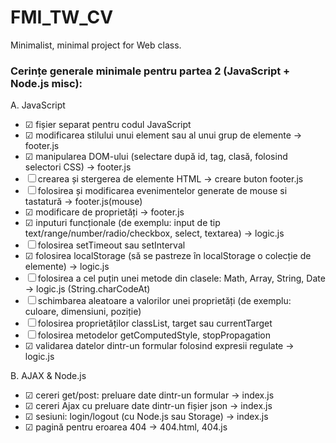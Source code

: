 # FMI_TW_CV

Minimalist, minimal project for Web class.

### Cerințe generale minimale pentru partea 2 (JavaScript + Node.js misc):

A. JavaScript
- &#9745; fișier separat pentru codul JavaScript
- &#9745; modificarea stilului unui element sau al unui grup de elemente -> footer.js
- &#9745; manipularea DOM-ului (selectare după id, tag, clasă, folosind selectori CSS) -> footer.js
- &#9744; crearea și stergerea de elemente HTML -> creare buton footer.js
- &#9744; folosirea și modificarea evenimentelor generate de mouse si tastatură -> footer.js(mouse)
- &#9745; modificare de proprietăți -> footer.js
- &#9745; inputuri funcționale (de exemplu: input de tip text/range/number/radio/checkbox, select, textarea) -> logic.js
- &#9744; folosirea setTimeout sau setInterval
- &#9745; folosirea localStorage (să se pastreze în localStorage o colecție de elemente) -> logic.js
- &#9744; folosirea a cel puțin unei metode din clasele: Math, Array, String, Date -> logic.js (String.charCodeAt)
- &#9744; schimbarea aleatoare a valorilor unei proprietăți (de exemplu: culoare, dimensiuni, poziție)
- &#9744; folosirea proprietăților classList, target sau currentTarget
- &#9744; folosirea metodelor getComputedStyle, stopPropagation
- &#9745; validarea datelor dintr-un formular folosind expresii regulate -> logic.js

B. AJAX & Node.js
- &#9745; cereri get/post: preluare date dintr-un formular -> index.js
- &#9745; cereri Ajax cu preluare date dintr-un fișier json -> index.js
- &#9745; sesiuni: login/logout (cu Node.js sau Storage) -> index.js
- &#9745; pagină pentru eroarea 404 -> 404.html, 404.js